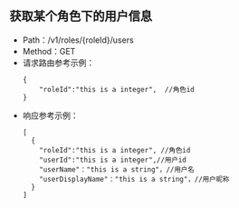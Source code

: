 ## 获取某个角色下的用户信息
- Path：/v1/roles/{roleId}/users
- Method：GET
- 请求路由参考示例：
    ```
    {
        "roleId":"this is a integer",  //角色id
    }
    ```
- 响应参考示例：
  ```
  [
    {
      "roleId":"this is a integer", //角色id
      "userId":"this is a integer",//用户id
      "userName"："this is a string"，//用户名
      "userDisplayName"："this is a string"，//用户昵称
    }
  ] 